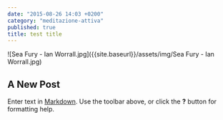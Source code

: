 ```yaml
---
date: "2015-08-26 14:03 +0200"
category: "meditazione-attiva"
published: true
title: test title
---
```


![Sea Fury - Ian Worrall.jpg]({{site.baseurl}}/assets/img/Sea Fury - Ian Worrall.jpg)

## A New Post

Enter text in [Markdown](http://daringfireball.net/projects/markdown/). Use the toolbar above, or click the **?** button for formatting help.
